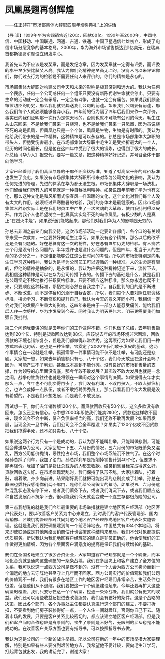 # 凤凰展翅再创辉煌

——任正非在“市场部集体大辞职四周年颁奖典礼”上的讲话

【导 读】1999年华为实现销售近120亿，回款88亿。1999年至2000年，中国电信、中国移动、中国联通、网通、吉通、铁通、中国卫星通信七雄初立，形成了电信市场分层竞争的基本格局。2000年，华为海外市场销售额达到1亿美元，在瑞典首都斯德哥尔摩设立研发中心。

我首先认为不应该是发奖章，而是发纪念章，因为发奖章就一定得有评委，而评委的水平至少要比获奖人高。我认为你们的精神是至高无上的，没有人可以来评论你们，你们过去行为的检验是不需要任何人来评价的，你们的精神是永存的。

市场部集体大辞职对构建公司今天和未来的影响是极其深刻和远大的。我认为任何一个民族，任何一个公司或任何一个组织只要没有新陈代谢生命就会停止。只要有生命的活动就一定会有矛盾，一定会有斗争，也就一定会有痛苦。如果说我们顾全每位功臣的历史，那么我们就会葬送我们公司的前途。如果我们公司要有前途，那么我们每个人就必须能够舍弃小我。四年前的行为隔了四年后我们来作一次评价，事实已向我们证明那一次行为是惊天地的，否则也就不可能有公司的今天。毛生江从山东回来，不是给我们带来一只烧鸡，也不是给我们带来一只凤凰，因为虽说烧不死的鸟是凤凰，但凤凰也只是一个个体，凤凰是生物，生物是有时限的。我认为他给我们带来的是一种精神，这种精神是可以永存的。孙总是市场部集体大辞职的带头人，但她受伤害最小。在市场部集体大辞职中毛生江是受挫折最大的一个人，经历的时间也最长，但是他在这四年中受到了很大的锻炼，也得到了很大的成长。孙总给《华为人》报交代，要写一篇文章，把这种精神好好记述，并号召全体干部向他学习。

大家已经看到了我们高层领导的干部任职资格标准，知道了对高层干部的评价标准也发生了变化。如果没有市场部集体大辞职所带来对华为公司文化的影响，我认为任何先进的管理，先进的体系在华为都无法生根。市场部集体大辞职是一场洗礼，他们留给我们所有人的可能就是一种自我批判精神。如果说四年前我们华为也有文化，那么这种文化是和风细雨式像春风一样温暖的文化，这个文化对我们每个人没有太大的作用。必须经过严寒酷暑的考验，我们的身体才是最健康的。因此市场部集体大辞职实际上是在我们的员工中产生了一次灵魂的大革命，使自我批判得以展开。作为我个人也希望树立一批真真实实烧不死的鸟作凤凰。有极少数的人是真正“在烈火中烧”，如果说他们能站起来，那他们对我们华为人的影响是无穷的。

孙总去非洲之前专门向我交待，这次市场部活动一定要让各部门、各个口的有关领导来受一次教育，一定要好好向毛生江学习。如果没有这个精神，那么以后的改革还是会有问题的。好在总算有这一次的榜样，好在总有四年历史的检验。有人痛苦三个月是没有什么问题的，半年或许也是没什么问题的。但是四年，相当于人的生命的多少分之一，不是谁都能够受住这么长时间的考验。所以向市场部特别是向毛生江学习这种精神，我认为是华为公司员工可以遵循的一种标准。人的生命是有限的，但他的精神是抽象的，是永恒的，我认为应把这种精神记述下来，流传下去。我相信这种精神是可以在华为公司传播下去的。传播下去的基础是什么，就是我们在公司坚定不移地推行任职资格标准。只要不顺应这种标准，那么你永远也爬不上来，只要顺应这种标准，那牺牲则必然在自我之中了。自我批判的目的是不断进步、不断改进，而不是停留和沉溺于自我否定，所以，我们每个人要对照任职资格标准，拼命学习，不断修炼和提升自己。我认为今天的意义非同小可，我相信一定会对我们的发展产生重大的影响。这四年来是由于一部分人能忍受痛苦，能给我们后人作一次榜样，华为才发展到今天。同时我认为明天更伟大、明天更需要我们加强自我批判。

第二个问题我要讲的就是去年你们的工作做得不错，你们也做了总结，去年销售额达到120个亿，特别是货款回收达到88亿。应该说去年的市场环境非常困难，回收货款的环境也错综复杂，但是我们都做得非常优秀。这两项行为如果让我们用一种方式来表达的话，这也是一种壮举，它奠定了2000年我们敢于发展的基础。这两个事情合在一起就是壮举，孤孤零零一件事情可能不仅不是壮举，有可能还是悲剧。大家想一想，如果去年销售额只有七、八十个亿，我们今天敢坐在这开会吗？因为，可能产生不了利润，甚至成本高到不能分摊。没有良好的市场销售量的支撑，作为领导的心里面没有底，那今年敢不敢发展？其实敢不敢大发展也就是一念之间，战争的胜负往往也就是将领在一瞬间对这个事情的决策。如果觉得去年才卖那么一点，今年也不可能卖得再多了，我们没有利润，不敢再投入，不敢去抓住机会，也许会裁掉一点队伍，或者不敢招聘优秀员工，那么我看我们今年大发展是没有希望的。不是我们不想发展，而是我们不敢发展。

再试想一下，你们去年销售额120个亿，而货款回收只有50个亿，这么多款没有收回来，怎么还会有信心。心中想2000年即使我们能卖200亿，货款也这样收不回来，现金流会不会中断，资产负债率相当的高，我们还敢不敢再发展？如果再发展，当现金流一旦中断，我们公司会不会全军覆没？如果卖了120个亿收不回货款把我们拖得半死，还不如只卖七、八十个亿。

如果说这两个行为只有一个是成功的，我认为那不能叫壮举，只能叫做悲剧，可能就会葬送华为公司。大家回想一下五、六月份的情况，五六月份的市场既萧条又混乱，西方公司低价抛销，恶性抢占市场，我们整个市场系统沉不住气了。在这个时候孙总踩了刹车，我加了油门。孙总踩刹车是指削掉销售计划40个亿，但要求不能再降价。我加了油门是指让总载办的人都去收款。结果销售目标完成得这么好，货款回收这么好。在市场出现混乱时，我们保持了队形不乱，大家排着队，打着鼓，唱着歌，齐步向前进。结果刚好我们就把可能出现的悲剧变成了壮举。孙总在非洲也委托我感谢你们两个部门，是你们给公司很大的帮助。如果说五、六月份这种混乱状态没有停下来，或者我们萧条下去，或者我们消沉下去，或者我们顺应这种自然发展而不抗争下去，很可能我们今天就会变成一个连生存都很危险的公司。

第三点我想说的就是我们今年最重要的市场举措就是建立地区客户经理部（地区客户代表处），要以改善客户关系为中心来建立，到时我们的客户代表管理部、国内营销部、区域机构管理部可共同对这个地区客户经理部或地区客户代表处实施管理。这就是说我们要把碉堡建到每一个前沿阵地去。中国总共有334个本地网，将来即使联通或是其他网络营销商估计也会按这种结构来布局，我们不分对象都提供优质服务。所以我认为我们地区客户经理部的建立是非常正确的，他会使我们的工作做得更加精细，因为各个层面客户满意度的提高是保证我们持续增长的基础。

我们在全国各地建立了很多合资企业，大家知道客户经理部就是一个个碉堡，而本地化合资就是通向这些碉堡的一条条战壕。我们在多层次上和客户建立了全方位的关系，我可以说这一点西方公司是做不到的，没有一个人会为西方公司卖命而到一个偏远的地方去守阵地甚至守上几年而不回家。西方公司实行的价值观和我们公司的价值观不一样，我们有很多在地区工作的地区客户经理们非常辛苦，生活条件也很差，但是他们从不退缩。我们要把这一个个碉堡建设起来，今年还要再扩大这些碉堡的覆盖，我们只要守住这一个个碉堡，挖通一条条战壕，我们就会有更大的收益。我们还可以用些收益反投进去改善服务，我们会有更好的条件。这是个战略的决策，因此各个部门，各个办事处主任都要认真进行这个部门的建立，不要打折扣，不要看到他们房子装修得好一点，一个人住一间就眼红，否则你自己下去。随着市场的发展，只要是客户关系比较密切的，都应该建立地区客户经理部。但是我们和客户间的合作也应是有原则的，丧失了原则是不好的，无限制的屈从也是不能成功的。在改善客户关系方面也要有指导书，可以按照指导书去做。

我认为这是公司的一个新的战斗举措。所以公司在新的一年中的市场举措大家要理解，特别是如果有些人要分到艰苦地方去，我希望他不要计较，要向毛生江学习，打起背包就出发，我的讲话完了，谢谢大家！

